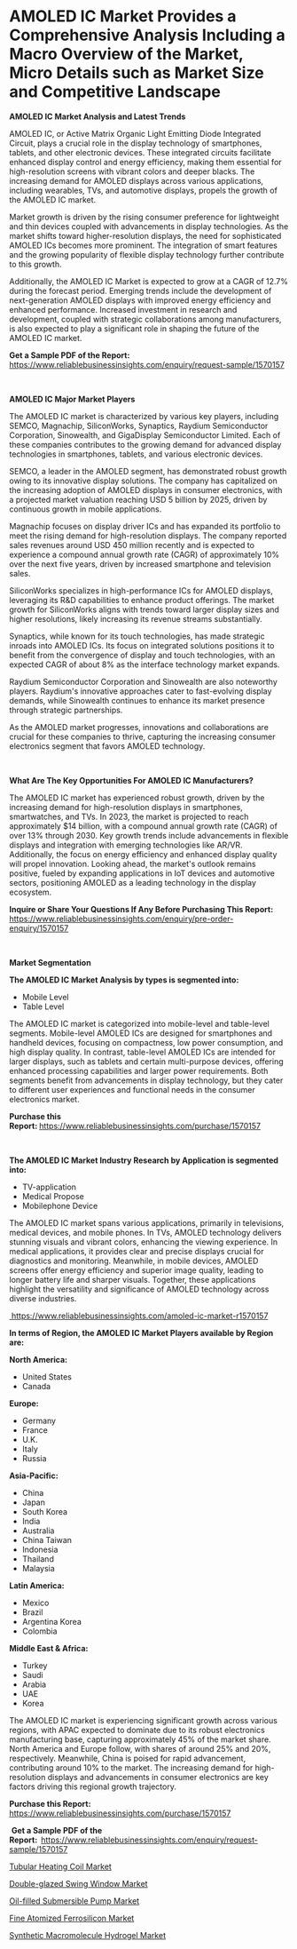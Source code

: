 <p><h1>AMOLED IC Market Provides a Comprehensive Analysis Including a Macro Overview of the Market, Micro Details such as Market Size and Competitive Landscape</h1></p><p><strong>AMOLED IC Market Analysis and Latest Trends</strong></p>
<p><p>AMOLED IC, or Active Matrix Organic Light Emitting Diode Integrated Circuit, plays a crucial role in the display technology of smartphones, tablets, and other electronic devices. These integrated circuits facilitate enhanced display control and energy efficiency, making them essential for high-resolution screens with vibrant colors and deeper blacks. The increasing demand for AMOLED displays across various applications, including wearables, TVs, and automotive displays, propels the growth of the AMOLED IC market.</p><p>Market growth is driven by the rising consumer preference for lightweight and thin devices coupled with advancements in display technologies. As the market shifts toward higher-resolution displays, the need for sophisticated AMOLED ICs becomes more prominent. The integration of smart features and the growing popularity of flexible display technology further contribute to this growth.</p><p>Additionally, the AMOLED IC Market is expected to grow at a CAGR of 12.7% during the forecast period. Emerging trends include the development of next-generation AMOLED displays with improved energy efficiency and enhanced performance. Increased investment in research and development, coupled with strategic collaborations among manufacturers, is also expected to play a significant role in shaping the future of the AMOLED IC market.</p></p>
<p><strong>Get a Sample PDF of the Report:&nbsp;</strong> <a href="https://www.reliablebusinessinsights.com/enquiry/request-sample/1570157?utm_campaign=1470&utm_medium=2&utm_source=Github&utm_content=ia&utm_term=14102024&utm_id=amoled-ic">https://www.reliablebusinessinsights.com/enquiry/request-sample/1570157</a></p>
<p>&nbsp;</p>
<p><strong>AMOLED IC Major Market Players</strong></p>
<p><p>The AMOLED IC market is characterized by various key players, including SEMCO, Magnachip, SiliconWorks, Synaptics, Raydium Semiconductor Corporation, Sinowealth, and GigaDisplay Semiconductor Limited. Each of these companies contributes to the growing demand for advanced display technologies in smartphones, tablets, and various electronic devices.</p><p>SEMCO, a leader in the AMOLED segment, has demonstrated robust growth owing to its innovative display solutions. The company has capitalized on the increasing adoption of AMOLED displays in consumer electronics, with a projected market valuation reaching USD 5 billion by 2025, driven by continuous growth in mobile applications.</p><p>Magnachip focuses on display driver ICs and has expanded its portfolio to meet the rising demand for high-resolution displays. The company reported sales revenues around USD 450 million recently and is expected to experience a compound annual growth rate (CAGR) of approximately 10% over the next five years, driven by increased smartphone and television sales.</p><p>SiliconWorks specializes in high-performance ICs for AMOLED displays, leveraging its R&D capabilities to enhance product offerings. The market growth for SiliconWorks aligns with trends toward larger display sizes and higher resolutions, likely increasing its revenue streams substantially.</p><p>Synaptics, while known for its touch technologies, has made strategic inroads into AMOLED ICs. Its focus on integrated solutions positions it to benefit from the convergence of display and touch technologies, with an expected CAGR of about 8% as the interface technology market expands.</p><p>Raydium Semiconductor Corporation and Sinowealth are also noteworthy players. Raydium's innovative approaches cater to fast-evolving display demands, while Sinowealth continues to enhance its market presence through strategic partnerships.</p><p>As the AMOLED market progresses, innovations and collaborations are crucial for these companies to thrive, capturing the increasing consumer electronics segment that favors AMOLED technology.</p></p>
<p>&nbsp;</p>
<p><strong>What Are The Key Opportunities For AMOLED IC Manufacturers?</strong></p>
<p><p>The AMOLED IC market has experienced robust growth, driven by the increasing demand for high-resolution displays in smartphones, smartwatches, and TVs. In 2023, the market is projected to reach approximately $14 billion, with a compound annual growth rate (CAGR) of over 13% through 2030. Key growth trends include advancements in flexible displays and integration with emerging technologies like AR/VR. Additionally, the focus on energy efficiency and enhanced display quality will propel innovation. Looking ahead, the market's outlook remains positive, fueled by expanding applications in IoT devices and automotive sectors, positioning AMOLED as a leading technology in the display ecosystem.</p></p>
<p><strong>Inquire or Share Your Questions If Any Before Purchasing This Report:</strong> <a href="https://www.reliablebusinessinsights.com/enquiry/pre-order-enquiry/1570157?utm_campaign=1470&utm_medium=2&utm_source=Github&utm_content=ia&utm_term=14102024&utm_id=amoled-ic">https://www.reliablebusinessinsights.com/enquiry/pre-order-enquiry/1570157</a></p>
<p>&nbsp;</p>
<p><strong>Market Segmentation</strong></p>
<p><strong>The AMOLED IC Market Analysis by types is segmented into:</strong></p>
<p><ul><li>Mobile Level</li><li>Table Level</li></ul></p>
<p><p>The AMOLED IC market is categorized into mobile-level and table-level segments. Mobile-level AMOLED ICs are designed for smartphones and handheld devices, focusing on compactness, low power consumption, and high display quality. In contrast, table-level AMOLED ICs are intended for larger displays, such as tablets and certain multi-purpose devices, offering enhanced processing capabilities and larger power requirements. Both segments benefit from advancements in display technology, but they cater to different user experiences and functional needs in the consumer electronics market.</p></p>
<p><strong>Purchase this Report:&nbsp;</strong><a href="https://www.reliablebusinessinsights.com/purchase/1570157?utm_campaign=1470&utm_medium=2&utm_source=Github&utm_content=ia&utm_term=14102024&utm_id=amoled-ic">https://www.reliablebusinessinsights.com/purchase/1570157</a></p>
<p>&nbsp;</p>
<p><strong>The AMOLED IC Market Industry Research by Application is segmented into:</strong></p>
<p><ul><li>TV-application</li><li>Medical Propose</li><li>Mobilephone Device</li></ul></p>
<p><p>The AMOLED IC market spans various applications, primarily in televisions, medical devices, and mobile phones. In TVs, AMOLED technology delivers stunning visuals and vibrant colors, enhancing the viewing experience. In medical applications, it provides clear and precise displays crucial for diagnostics and monitoring. Meanwhile, in mobile devices, AMOLED screens offer energy efficiency and superior image quality, leading to longer battery life and sharper visuals. Together, these applications highlight the versatility and significance of AMOLED technology across diverse industries.</p></p>
<p><a href="https://www.reliablebusinessinsights.com/amoled-ic-market-r1570157?utm_campaign=1470&utm_medium=2&utm_source=Github&utm_content=ia&utm_term=14102024&utm_id=amoled-ic">&nbsp;https://www.reliablebusinessinsights.com/amoled-ic-market-r1570157</a></p>
<p><strong>In terms of Region, the AMOLED IC Market Players available by Region are:</strong></p>
<p>
    <p> <strong> North America: </strong>
        <ul>
            <li>United States</li>
            <li>Canada</li>
        </ul>
        </p> 
    <p> <strong> Europe: </strong>
        <ul>
            <li>Germany</li>
            <li>France</li>
            <li>U.K.</li>
            <li>Italy</li>
            <li>Russia</li>
        </ul>
        </p> 
    <p> <strong> Asia-Pacific: </strong>
        <ul>
            <li>China</li>
            <li>Japan</li>
            <li>South Korea</li>
            <li>India</li>
            <li>Australia</li>
            <li>China Taiwan</li>
            <li>Indonesia</li>
            <li>Thailand</li>
            <li>Malaysia</li>
        </ul>
        </p> 
    <p> <strong> Latin America: </strong>
        <ul>
            <li>Mexico</li>
            <li>Brazil</li>
            <li>Argentina Korea</li>
            <li>Colombia</li>
        </ul>
        </p> 
    <p> <strong> Middle East & Africa: </strong>
        <ul>
            <li>Turkey</li>
            <li>Saudi</li>
            <li>Arabia</li>
            <li>UAE</li>
            <li>Korea</li>
        </ul>
    </p>
    </p>
<p><p>The AMOLED IC market is experiencing significant growth across various regions, with APAC expected to dominate due to its robust electronics manufacturing base, capturing approximately 45% of the market share. North America and Europe follow, with shares of around 25% and 20%, respectively. Meanwhile, China is poised for rapid advancement, contributing around 10% to the market. The increasing demand for high-resolution displays and advancements in consumer electronics are key factors driving this regional growth trajectory.</p></p>
<p><strong>Purchase this Report: </strong><a href="https://www.reliablebusinessinsights.com/purchase/1570157?utm_campaign=1470&utm_medium=2&utm_source=Github&utm_content=ia&utm_term=14102024&utm_id=amoled-ic">https://www.reliablebusinessinsights.com/purchase/1570157</a></p>
<p>&nbsp;<strong>Get a Sample PDF of the Report:&nbsp;&nbsp;</strong><a href="https://www.reliablebusinessinsights.com/enquiry/request-sample/1570157?utm_campaign=1470&utm_medium=2&utm_source=Github&utm_content=ia&utm_term=14102024&utm_id=amoled-ic">https://www.reliablebusinessinsights.com/enquiry/request-sample/1570157</a></p>
<p><strong></strong></p>
<p><p><a href="https://www.linkedin.com/pulse/tubular-heating-coil-market-penetration-strategies-untapped-tph7c?trk=public_post_embed_feed-article-content&utm_campaign=1470&utm_medium=2&utm_source=Github&utm_content=ia&utm_term=14102024&utm_id=amoled-ic">Tubular Heating Coil Market</a></p><p><a href="https://www.linkedin.com/pulse/surfing-double-glazed-swing-window-wave-riding-market-currents-02pac?trk=public_post_embed_feed-article-content&utm_campaign=1470&utm_medium=2&utm_source=Github&utm_content=ia&utm_term=14102024&utm_id=amoled-ic">Double-glazed Swing Window Market</a></p><p><a href="https://www.linkedin.com/pulse/global-oil-filled-submersible-pump-market-exploring-share-ymzre?trk=public_post_embed_feed-article-content&utm_campaign=1470&utm_medium=2&utm_source=Github&utm_content=ia&utm_term=14102024&utm_id=amoled-ic">Oil-filled Submersible Pump Market</a></p><p><a href="https://www.linkedin.com/pulse/fine-atomized-ferrosilicon-market-segmentation-in-depth-analysis-vpzxe?trk=public_post_embed_feed-article-content&utm_campaign=1470&utm_medium=2&utm_source=Github&utm_content=ia&utm_term=14102024&utm_id=amoled-ic">Fine Atomized Ferrosilicon Market</a></p><p><a href="https://www.linkedin.com/pulse/synthetic-macromolecule-hydrogel-market-indicators-size-whwfc?trk=public_post_embed_feed-article-content&utm_campaign=1470&utm_medium=2&utm_source=Github&utm_content=ia&utm_term=14102024&utm_id=amoled-ic">Synthetic Macromolecule Hydrogel Market</a></p></p>